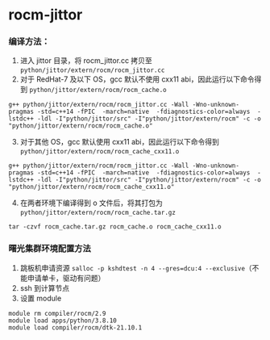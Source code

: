 # rocm-jittor

### 编译方法：

1. 进入 jittor 目录，将 rocm_jittor.cc 拷贝至 `python/jittor/extern/rocm/rocm_jittor.cc`
2. 对于 RedHat-7 及以下 OS，gcc 默认不使用 cxx11 abi，因此运行以下命令得到 `python/jittor/extern/rocm/rocm_cache.o`
```
g++ python/jittor/extern/rocm/rocm_jittor.cc -Wall -Wno-unknown-pragmas -std=c++14 -fPIC  -march=native  -fdiagnostics-color=always  -lstdc++ -ldl -I"python/jittor/src" -I"python/jittor/extern/rocm" -c -o "python/jittor/extern/rocm/rocm_cache.o"
```
3. 对于其他 OS，gcc 默认使用 cxx11 abi，因此运行以下命令得到 `python/jittor/extern/rocm/rocm_cache_cxx11.o`
```
g++ python/jittor/extern/rocm/rocm_jittor.cc -Wall -Wno-unknown-pragmas -std=c++14 -fPIC  -march=native  -fdiagnostics-color=always  -lstdc++ -ldl -I"python/jittor/src" -I"python/jittor/extern/rocm" -c -o "python/jittor/extern/rocm/rocm_cache_cxx11.o"
```

4. 在两者环境下编译得到 o 文件后，将其打包为 `python/jittor/extern/rocm/rocm_cache.tar.gz`
```
tar -czvf rocm_cache.tar.gz rocm_cache.o rocm_cache_cxx11.o
```


### 曙光集群环境配置方法

1. 跳板机申请资源 `salloc -p kshdtest -n 4 --gres=dcu:4 --exclusive`（不能申请单卡，驱动有问题）
2. ssh 到计算节点
3. 设置 module

```
module rm compiler/rocm/2.9
module load apps/python/3.8.10
module load compiler/rocm/dtk-21.10.1
```
